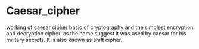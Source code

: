 # Caesar_cipher
working of caesar  cipher
basic of cryptography and the simplest encryption and decryption cipher.
as the name suggest it was used by caesar for his military secrets.
It is also known as shift cipher.
